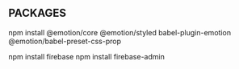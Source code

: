 ## PACKAGES

npm install @emotion/core @emotion/styled babel-plugin-emotion @emotion/babel-preset-css-prop

npm install firebase
npm install firebase-admin
